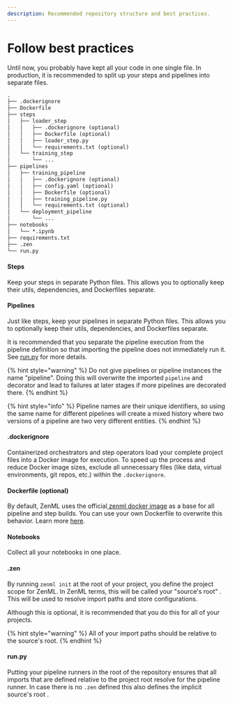 ```yaml
---
description: Recommended repository structure and best practices.
---
```


# Follow best practices

Until now, you probably have kept all your code in one single file. In production, it is recommended to split up your
steps and pipelines into separate files.

```markdown
.
├── .dockerignore
├── Dockerfile
├── steps
│   ├── loader_step
│   │   ├── .dockerignore (optional)
│   │   ├── Dockerfile (optional)
│   │   ├── loader_step.py
│   │   └── requirements.txt (optional)
│   └── training_step
│       └── ...
├── pipelines
│   ├── training_pipeline
│   │   ├── .dockerignore (optional)
│   │   ├── config.yaml (optional)
│   │   ├── Dockerfile (optional)
│   │   ├── training_pipeline.py
│   │   └── requirements.txt (optional)
│   └── deployment_pipeline
│       └── ...
├── notebooks
│   └── *.ipynb
├── requirements.txt
├── .zen
└── run.py
```

#### Steps

Keep your steps in separate Python files. This allows you to optionally keep their utils, dependencies, and Dockerfiles
separate.

#### Pipelines

Just like steps, keep your pipelines in separate Python files. This allows you to optionally keep their utils,
dependencies, and Dockerfiles separate.&#x20;

It is recommended that you separate the pipeline execution from the pipeline definition so that importing the pipeline
does not immediately run it. See [run.py](follow-best-practices.md) for more details.

{% hint style="warning" %}
Do not give pipelines or pipeline instances the name "pipeline". Doing this will overwrite the imported `pipeline` and
decorator and lead to failures at later stages if more pipelines are decorated there.
{% endhint %}

{% hint style="info" %}
Pipeline names are their unique identifiers, so using the same name for different pipelines will create a mixed history
where two versions of a pipeline are two very different entities.
{% endhint %}

#### .dockerignore

Containerized orchestrators and step operators load your complete project files into a Docker image for execution. To
speed up the process and reduce Docker image sizes, exclude all unnecessary files (like data, virtual environments, git
repos, etc.) within the `.dockerignore`.

#### Dockerfile (optional)

By default, ZenML uses the official[ zenml docker image](https://hub.docker.com/r/zenmldocker/zenml) as a base for all
pipeline and step builds. You can use your own Dockerfile to overwrite this behavior. Learn
more [here](../advanced-guide/containerize-your-pipeline.md).

#### Notebooks

Collect all your notebooks in one place.&#x20;

#### .zen

By running `zenml init` at the root of your project, you define the project scope for ZenML. In ZenML terms, this will
be called your "source's root" . This will be used to resolve import paths and store configurations.&#x20;

Although this is optional, it is recommended that you do this for all of your projects.

{% hint style="warning" %}
All of your import paths should be relative to the source's root.
{% endhint %}

#### run.py

Putting your pipeline runners in the root of the repository ensures that all imports that are defined relative to the
project root resolve for the pipeline runner. In case there is no `.zen` defined this also defines the
implicit source's root .
